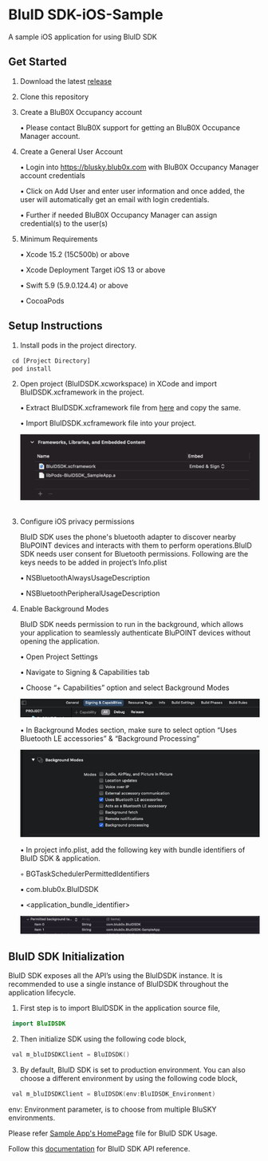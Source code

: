 # BluID SDK-iOS-Sample
A sample iOS application for using BluID SDK 

## Get Started
1. Download the latest [release](https://github.com/blub0x/BluIDSDK-iOS-Sample/releases) 
2. Clone this repository
3. Create a BluB0X Occupancy account

   • Please contact BluB0X support for getting an BluB0X Occupance Manager account.

4. Create a General User Account

   • Login into https://blusky.blub0x.com with BluB0X Occupancy Manager account credentials 

   • Click on Add User and enter user information and once added, the user will automatically get an 
     email with login credentials. 

   • Further if needed BluB0X Occupancy Manager can assign credential(s) to the user(s)

5. Minimum Requirements
   
   • Xcode 15.2 (15C500b) or above 

   • Xcode Deployment Target iOS 13 or above 

   • Swift 5.9 (5.9.0.124.4) or above
   
   • CocoaPods 

## Setup Instructions

1. Install pods in the project directory.

```
 cd [Project Directory]
 pod install
```

2. Open project (BluIDSDK.xcworkspace) in XCode and import BluIDSDK.xcframework in the project.

   • Extract BluIDSDK.xcframework file from [here](https://github.com/blub0x/BluIDSDK-iOS-Sample/releases/tag/v1.42) and copy the same.  

   • Import BluIDSDK.xcframework file into your project.

   ![BluIDSDK.xcframework file](images/Embed_xcFramework.png) 

3. Configure iOS privacy permissions

   BluID SDK uses the phone's bluetooth adapter to discover nearby BluPOINT devices and interacts with them to perform operations.BluID SDK needs user consent      for Bluetooth permissions. Following are the keys needs to be added in project’s Info.plist

   • NSBluetoothAlwaysUsageDescription 

   • NSBluetoothPeripheralUsageDescription 

4. Enable Background Modes

   BluID SDK needs permission to run in the background, which allows your application to seamlessly authenticate BluPOINT devices without opening the                application.         

   • Open Project Settings 

   • Navigate to Signing & Capabilities tab 

   • Choose “+ Capabilities” option and select Background Modes

   ![Capabilities](images/Capabilites.png)

   • In Background Modes section, make sure to select option “Uses Bluetooth LE accessories” & “Background Processing”

   ![Background Modes](images/Background_Modes.png)

   • In project info.plist, add the following key with bundle identifiers of BluID SDK & application. 
     
    ◦    BGTaskSchedulerPermittedIdentifiers 
    
      ▪ com.blub0x.BluIDSDK 
    
      ▪ <application_bundle_identifier>

   ![Background Task Scheduler](images/Background_Task.png)

## BluID SDK Initialization

BluID SDK exposes all the API’s using the BluIDSDK instance. It is recommended to use a single instance of BluIDSDK throughout the application lifecycle.

1. First step is to import BluIDSDK in the application source file,

```swift
 import BluIDSDK
```

2. Then initialize SDK using the following code block,

```swift 
 val m_bluIDSDKClient = BluIDSDK()
```

3. By default, BluID SDK is set to production environment. You can also choose a different environment by using the following code block,

```swift
 val m_bluIDSDKClient = BluIDSDK(env:BluIDSDK_Environment)
```
  env: Environment parameter, is to choose from multiple BluSKY environments.

Please refer [Sample App's HomePage](https://github.com/blub0x/BluIDSDK-iOS-Sample/blob/main/BluIDSDK_SampleApp/MainScreenViewController.swift) file for BluID SDK Usage.

Follow this [documentation](https://blub0x.github.io/BluIDSDK-iOS/index.html) for BluID SDK API reference.

